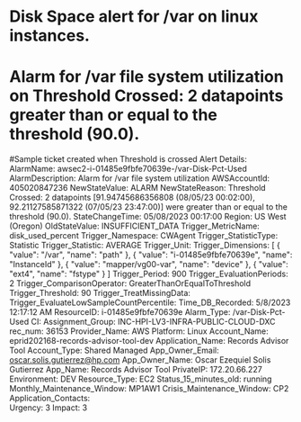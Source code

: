 # Disk Space alert for /var on linux instances.
# Alarm for /var file system utilization on Threshold Crossed: 2 datapoints greater than or equal to the threshold (90.0).

#Sample ticket created when Threshold is crossed
Alert Details: 
AlarmName: awsec2-i-01485e9fbfe70639e-/var-Disk-Pct-Used
AlarmDescription: Alarm for /var file system utilization
AWSAccountId: 405020847236
NewStateValue: ALARM
NewStateReason: Threshold Crossed: 2 datapoints [91.94745686356808 (08/05/23 00:02:00), 92.21127585871322 (07/05/23 23:47:00)] were greater than or equal to the threshold (90.0).
StateChangeTime: 05/08/2023 00:17:00
Region: US West (Oregon)
OldStateValue: INSUFFICIENT_DATA
Trigger_MetricName: disk_used_percent
Trigger_Namespace: CWAgent
Trigger_StatisticType: Statistic
Trigger_Statistic: AVERAGE
Trigger_Unit: 
Trigger_Dimensions: [
  {
    "value": "/var",
    "name": "path"
  },
  {
    "value": "i-01485e9fbfe70639e",
    "name": "InstanceId"
  },
  {
    "value": "mapper/vg00-var",
    "name": "device"
  },
  {
    "value": "ext4",
    "name": "fstype"
  }
]
Trigger_Period: 900
Trigger_EvaluationPeriods: 2
Trigger_ComparisonOperator: GreaterThanOrEqualToThreshold
Trigger_Threshold: 90
Trigger_TreatMissingData: 
Trigger_EvaluateLowSampleCountPercentile: 
Time_DB_Recorded: 5/8/2023 12:17:12 AM
ResourceID: i-01485e9fbfe70639e
Alarm_Type: /var-Disk-Pct-Used
CI: 
Assignment_Group: INC-HPI-LV3-INFRA-PUBLIC-CLOUD-DXC
rec_num: 36153
Provider_Name: AWS
Platform: Linux
Account_Name: eprid202168-records-advisor-tool-dev
Application_Name: Records Advisor Tool
Account_Type: Shared Managed
App_Owner_Email: oscar.solis.gutierrez@hp.com
App_Owner_Name: Oscar Ezequiel Solis Gutierrez
App_Name: Records Advisor Tool
PrivateIP: 172.20.66.227
Environment: DEV
Resource_Type: EC2
Status_15_minutes_old: running
Monthly_Maintenance_Window: MP1AW1
Crisis_Maintenance_Window: CP2
Application_Contacts:  
Urgency: 3
Impact: 3

